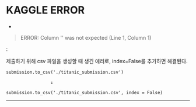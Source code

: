 # KAGGLE ERROR



+



> ERROR: Column '' was not expected (Line 1, Column 1)



                                                              
:


제출하기 위해 csv 파일을 생성할 때 생긴 에러로, index=False를 추가하면 해결된다.

```
submission.to_csv('./titanic_submission.csv')
```

                     ↓


```
submission.to_csv('./titanic_submission.csv', index = False)
```
---------------------------
